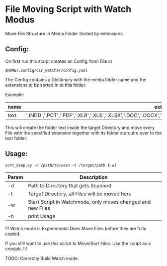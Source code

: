 # File Moving Script with Watch Modus

Move File Structure in Media Folder Sorted by extensions.

## Config:

On first run this script creates an Config Yaml File at 
```
$HOME/.config/dir_watcher/config.yaml	
```

The Config contains a Dictionary with the media folder name and the extensions 
to be sorted in to this folder.

Example:

|name|extensions|
|----|----------|
|text|'.INDD','.PCT','.PDF','.XLR','.XLS','.XLSX','.DOC','.DOCX','.LOG','.MSG','.ODT','.PAGES','.RTF','.TEX','.TXT','.WPD','.WPS'|

This will create the folder text inside the target Directory and move every File with the specified extension 
together with its folder sturcutre over to the text folder.

## Usage: 

```
sort_deep.py -d /path/to/scan -t /target/path [-w]
```
|Param|Description|
|-----|-----------|
|-d|Path to Directory that gets Scanned|
|-t|Target Directory, all Files will be moved here|
|-w|Start Script in Watchmode, only moves changed and new Files| 
|-h|print Usage| 

!!! Watch mode is Experimental 
Does Move Files before they are fully copied.

If you still want to use this script to Move/Sort Files. 
Use the script as a cronjob. 
!!!

TODO: Correctly Build Watch mode.
	
